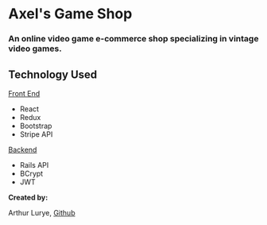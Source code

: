 # Axel's Game Shop

### An online video game e-commerce shop specializing in vintage video games.


## Technology Used

<a href="https://github.com/Alurye/axels-game-shop">Front End</a>

* React
* Redux
* Bootstrap
* Stripe API

<a href="https://github.com/Alurye/axels-game-shop-backend">Backend </a>

* Rails API
* BCrypt
* JWT

<strong>Created by: </strong>

Arthur Lurye, <a href="https://github.com/Alurye">Github<a/>
